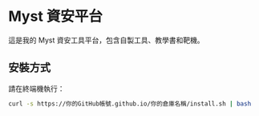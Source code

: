 # Myst 資安平台

這是我的 Myst 資安工具平台，包含自製工具、教學書和靶機。

## 安裝方式

請在終端機執行：

```bash
curl -s https://你的GitHub帳號.github.io/你的倉庫名稱/install.sh | bash
